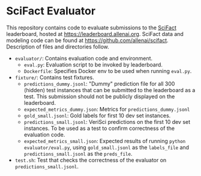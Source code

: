# SciFact Evaluator

This repository contains code to evaluate submissions to the [SciFact](https://arxiv.org/abs/2004.14974) leaderboard, hosted at https://leaderboard.allenai.org. SciFact data and modeling code can be found at https://github.com/allenai/scifact. Description of files and directories follow.

- `evaluator/`: Contains evaluation code and environment.
  - `eval.py`: Evaluation script to be invoked by leaderboard.
  - `Dockerfile`: Specifies Docker env to be used when running `eval.py`.
- `fixture/`: Contains test fixtures.
  - `predictions_dummy.jsonl`: "Dummy" prediction file for all 300 (hidden) test instances that can be submitted to the leaderboard as a test. This submission should not be publicly displayed on the leaderboard.
  - `expected_metrics_dummy.json`: Metrics for `predictions_dummy.jsonl`
  - `gold_small.jsonl`: Gold labels for first 10 dev set instances.
  - `predictions_small.jsonl`: VeriSci predictions on the first 10 dev set instances. To be used as a test to confirm correctness of the evaluation code.
  - `expected_metrics_small.json`: Expected results of running `python evaluator/eval.py`, using `gold_small.jsonl` as the `labels_file` and `predictions_small.jsonl` as the `preds_file`.
- `test.sh`: Test that checks the correctness of the evaluator on `predictions_small.jsonl`.
